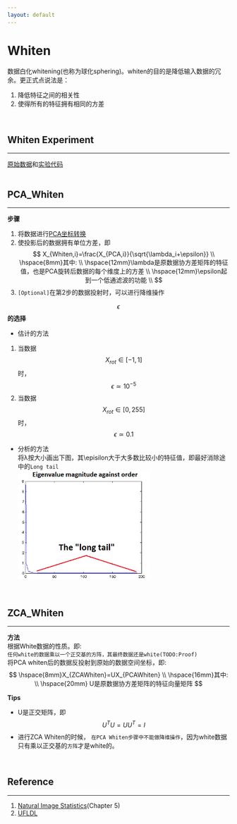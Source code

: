 ```yaml
---
layout: default
---
```

__Whiten__
============
数据白化whitening(也称为球化sphering)。whiten的目的是降低输入数据的冗余。更正式点说法是：    
     
1.  降低特征之间的相关性    
2.  使得所有的特征拥有相同的方差      
<br />              
     
__Whiten Experiment__
------------    
---      
[原始数据](./img/whiten.data)和[实验代码](./img/pca_2d.m)          
<br />         

__PCA_Whiten__
------------    
---         
__步骤__    
    
1.  将数据进行[PCA坐标转换](./pca.html)  
2.  使投影后的数据拥有单位方差，即    
$$
X_{Whiten,i}=\frac{X_{PCA,i}}{\sqrt{\lambda_i+\epsilon}}    \\
\hspace{8mm}其中:    \\
\hspace{12mm}\lambda是原数据协方差矩阵的特征值，也是PCA旋转后数据的每个维度上的方差 \\
\hspace{12mm}\epsilon起到一个低通滤波的功能  \\
$$     
3.  `[Optional]`在第2步的数据投射时，可以进行降维操作      
         
$$\epsilon$$__的选择__    

*   估计的方法        
1.  当数据$$X_{rot} \in [−1,1]$$时， $$\epsilon \simeq 10^{-5}$$    
2.  当数据$$X_{rot} \in [0,255]$$时， $$\epsilon \simeq 0.1$$    
*   分析的方法    
将λ按大小画出下图，其\episilon大于大多数比较小的特征值，即最好消除途中的`Long tail`    
![eigenvalues](./img/whiten_1.png)      
<br />    

__ZCA_Whiten__
------------    
---    
__方法__    
根据White数据的性质。即:    
`任何white的数据乘以一个正交基的方阵，其最终数据还是white(TODO:Proof)`            
将PCA whiten后的数据反投射到原始的数据空间坐标，即:    
$$
\hspace{8mm}X_{ZCAWhiten}=UX_{PCAWhiten} \\
\hspace{16mm}其中:    \\
\hspace{20mm}    U是原数据协方差矩阵的特征向量矩阵
$$          
  
__Tips__   

*   U是正交矩阵，即$$U^TU=UU^T=I$$    
*   进行ZCA Whiten的时候， `在PCA Whiten步骤中不能做降维操作`，因为white数据只有乘以正交基的`方阵`才是white的。            
<br />        

__Reference__
-------    
--- 
1.  [Natural Image Statistics](http://www.naturalimagestatistics.net/)(Chapter 5)        
2.  [UFLDL](http://deeplearning.stanford.edu/wiki/index.php/Whitening)        
